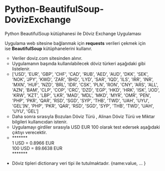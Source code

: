 # Python-BeautifulSoup-DovizExchange
Python BeautifulSoup kütüphanesi ile Döviz Exchange  Uygulaması

<p>Uygulama web sitesine bağlanmak i&ccedil;in&nbsp;<strong>requests</strong> verileri &ccedil;ekmek i&ccedil;in ise&nbsp;<strong>BeautifulSoup</strong> k&uuml;t&uuml;phanelerini kullanır.</p>
<ul style="list-style-type: circle;">
<li>Veriler doviz.com sitesinden alınır.&nbsp;</li>
<li>Uygulamanın başında kullanılabilecek d&ouml;viz t&uuml;rkeri aşağıdaki gibi listelenir.&nbsp;</li>
<li>['USD', 'EUR', 'GBP', 'CHF', 'CAD', 'RUB', 'AED', 'AUD', 'DKK', 'SEK', 'NOK', 'JPY', 'KWD', 'ZAR', 'BHD', 'LYD', 'SAR', 'IQD', 'ILS', 'IRR', 'INR', 'MXN', 'HUF', 'NZD', 'BRL', 'IDR', 'CSK', 'PLN', 'RON', 'CNY', 'ARS', 'ALL', 'AZN', 'BAM', 'CLP', 'COP', 'CRC', 'DZD', 'EGP', 'HKD', 'HRK', 'ISK', 'JOD', 'KRW', 'KZT', 'LBP', 'LKR', 'MAD', 'MDL', 'MKD', 'MYR', 'OMR', 'PEN', 'PHP', 'PKR', 'QAR', 'RSD', 'SGD', 'SYP', 'THB', 'TWD', 'UAH', 'UYU', 'GEL']N', 'PHP', 'PKR', 'QAR', 'RSD', 'SGD', 'SYP', 'THB', 'TWD', 'UAH', 'UYU', 'GEL']</li>
<li>Daha sonra sırasıyla Bozulan D&ouml;viz T&uuml;r&uuml; , Alinan D&ouml;viz T&uuml;r&uuml; ve Miktar bilgileri kullanıcıdan istenir.&nbsp;</li>
<li>Uygulamayı girdiler sırasıyla USD EUR 100 olarak test edersek aşağıdaki &ccedil;ıktıyı verecektir.</li>
<li>*******<br />1 USD = 0.8966 EUR<br />100 USD = 89.6638 EUR<br />*******</li>
</ul>
<ul>
<li>D&ouml;viz tipleri dictionary veri tipi ile tutulmaktadır. {name:value, ... }</li>
</ul>
<div>&nbsp;</div>
